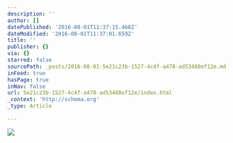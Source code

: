 ```yaml
---
description: ''
author: []
datePublished: '2016-08-01T11:37:15.468Z'
dateModified: '2016-08-01T11:37:01.659Z'
title: ''
publisher: {}
via: {}
starred: false
sourcePath: _posts/2016-08-01-5e21c23b-1527-4c4f-a478-ad53488ef12e.md
inFeed: true
hasPage: true
inNav: false
url: 5e21c23b-1527-4c4f-a478-ad53488ef12e/index.html
_context: 'http://schema.org'
_type: Article

---
```

![](https://the-grid-user-content.s3-us-west-2.amazonaws.com/248f0b50-950d-4f08-914c-ae51af079223.jpg)